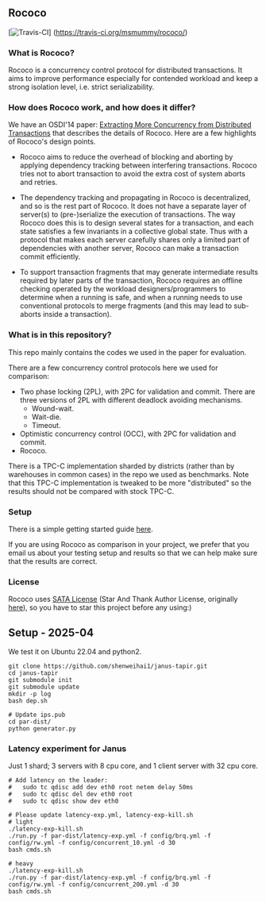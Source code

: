 
## Rococo

[![Travis-CI](https://travis-ci.org/msmummy/rococo.svg?branch=master)]
(https://travis-ci.org/msmummy/rococo/)
<!--[![Code Climate](https://codeclimate.com/github/msmummy/rococo/badges/gpa.svg)]
(https://codeclimate.com/github/msmummy/rococo)-->
<!--[![Join the chat at https://gitter.im/msmummy/rococo](https://badges.gitter.im/Join%20Chat.svg)](https://gitter.im/msmummy/rococo?utm_source=badge&utm_medium=badge&utm_campaign=pr-badge&utm_content=badge)-->

### What is Rococo?

Rococo is a concurrency control protocol for distributed transactions. It aims to improve performance especially for contended workload and keep a strong isolation level, i.e. strict serializability.

### How does Rococo work, and how does it differ? 

We have an OSDI'14 paper: [Extracting More Concurrency from Distributed Transactions](https://www.usenix.org/conference/osdi14/technical-sessions/presentation/mu) that describes the details of Rococo. Here are a few highlights of Rococo's design points.

- Rococo aims to reduce the overhead of blocking and aborting by applying dependency tracking between interfering transactions. Rococo tries not to abort transaction to avoid the extra cost of system aborts and retries.

- The dependency tracking and propagating in Rococo is decentralized, and so is the rest part of Rococo. It does not have a separate layer of server(s) to (pre-)serialize the execution of transactions. The way Rococo does this is to design several states for a transaction, and each state satisfies a few invariants in a collective global state. Thus with a protocol that makes each server carefully shares only a limited part of dependencies with another server, Rococo can make a transaction commit efficiently.

- To support transaction fragments that may generate intermediate results required by later parts of the transaction, Rococo requires an offline checking operated by the workload designers/programmers to determine when a running is safe, and when a running needs to use conventional protocols to merge fragments (and this may lead to sub-aborts inside a transaction). 

### What is in this repository?

This repo mainly contains the codes we used in the paper for evaluation. 

There are a few concurrency control protocols here we used for comparison:

- Two phase locking (2PL), with 2PC for validation and commit. There are three versions of 2PL with different deadlock avoiding mechanisms. 
  * Wound-wait.
  * Wait-die.
  * Timeout.
- Optimistic concurrency control (OCC), with 2PC for validation and commit.
- Rococo. 

There is a TPC-C implementation sharded by districts (rather than by warehouses in common cases) in the repo we used as benchmarks. Note that this TPC-C implementation is tweaked to be more "distributed" so the results should not be compared with stock TPC-C. 

### Setup

There is a simple getting started guide [here](https://github.com/msmummy/rococo/wiki/Getting-Started-Guide).

If you are using Rococo as comparison in your project, we prefer that you email us about your testing setup and results so that we can help make sure that the results are correct.


### License

Rococo uses [SATA License](LICENSE.txt) (Star And Thank Author License, originally [here](https://github.com/zTrix/sata-license)), so you have to star this project before any using:) 

## Setup - 2025-04
We test it on Ubuntu 22.04 and python2.
```
git clone https://github.com/shenweihai1/janus-tapir.git
cd janus-tapir
git submodule init
git submodule update
mkdir -p log
bash dep.sh

# Update ips.pub
cd par-dist/
python generator.py
```

### Latency experiment for Janus
Just 1 shard; 3 servers with 8 cpu core, and 1 client server with 32 cpu core.
```
# Add latency on the leader:
#   sudo tc qdisc add dev eth0 root netem delay 50ms
#   sudo tc qdisc del dev eth0 root
#   sudo tc qdisc show dev eth0

# Please update latency-exp.yml, latency-exp-kill.sh 
# light
./latency-exp-kill.sh
./run.py -f par-dist/latency-exp.yml -f config/brq.yml -f config/rw.yml -f config/concurrent_10.yml -d 30
bash cmds.sh

# heavy
./latency-exp-kill.sh
./run.py -f par-dist/latency-exp.yml -f config/brq.yml -f config/rw.yml -f config/concurrent_200.yml -d 30
bash cmds.sh
```
